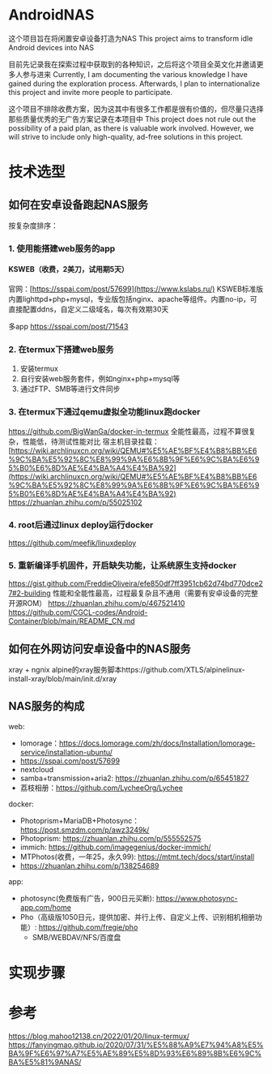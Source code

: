 # AndroidNAS
这个项目旨在将闲置安卓设备打造为NAS
This project aims to transform idle Android devices into NAS

目前先记录我在探索过程中获取到的各种知识，之后将这个项目全英文化并邀请更多人参与进来
Currently, I am documenting the various knowledge I have gained during the exploration process. Afterwards, I plan to internationalize this project and invite more people to participate.

这个项目不排除收费方案，因为这其中有很多工作都是很有价值的，但尽量只选择那些质量优秀的无广告方案记录在本项目中
This project does not rule out the possibility of a paid plan, as there is valuable work involved. However, we will strive to include only high-quality, ad-free solutions in this project.

# 技术选型
## 如何在安卓设备跑起NAS服务
按复杂度排序：
### 1. 使用能搭建web服务的app
#### KSWEB（收费，2美刀，试用期5天）
官网：[https://sspai.com/post/57699](https://www.kslabs.ru/)
KSWEB标准版内置lighttpd+php+mysql，专业版包括nginx、apache等组件。内置no-ip，可直接配置ddns，自定义二级域名，每次有效期30天

多app
https://sspai.com/post/71543

### 2. 在termux下搭建web服务
1. 安装termux
2. 自行安装web服务套件，例如nginx+php+mysql等
3. 通过FTP、SMB等进行文件同步

### 3. 在termux下通过qemu虚拟全功能linux跑docker
https://github.com/BigWanGa/docker-in-termux
全能性最高，过程不算很复杂，性能低，待测试性能对比
宿主机目录挂载：
[https://wiki.archlinuxcn.org/wiki/QEMU#%E5%AE%BF%E4%B8%BB%E6%9C%BA%E5%92%8C%E8%99%9A%E6%8B%9F%E6%9C%BA%E6%95%B0%E6%8D%AE%E4%BA%A4%E4%BA%92](https://wiki.archlinuxcn.org/wiki/QEMU#%E5%AE%BF%E4%B8%BB%E6%9C%BA%E5%92%8C%E8%99%9A%E6%8B%9F%E6%9C%BA%E6%95%B0%E6%8D%AE%E4%BA%A4%E4%BA%92)
https://zhuanlan.zhihu.com/p/55025102

### 4. root后通过linux deploy运行docker
https://github.com/meefik/linuxdeploy

### 5. 重新编译手机固件，开启缺失功能，让系统原生支持docker
https://gist.github.com/FreddieOliveira/efe850df7ff3951cb62d74bd770dce27#2-building
性能和全能性最高，过程最复杂且不通用（需要有安卓设备的完整开源ROM）
https://zhuanlan.zhihu.com/p/467521410
https://github.com/CGCL-codes/Android-Container/blob/main/README_CN.md

## 如何在外网访问安卓设备中的NAS服务
xray + ngnix
alpine的xray服务脚本https://github.com/XTLS/alpinelinux-install-xray/blob/main/init.d/xray



## NAS服务的构成
web:
- lomorage：https://docs.lomorage.com/zh/docs/Installation/lomorage-service/installation-ubuntu/
- https://sspai.com/post/57699
- nextcloud
- samba+transmission+aria2: https://zhuanlan.zhihu.com/p/65451827
- 荔枝相册：https://github.com/LycheeOrg/Lychee

docker:
- Photoprism+MariaDB+Photosync：https://post.smzdm.com/p/awz3249k/
- Photoprism: https://zhuanlan.zhihu.com/p/555552575
- immich: https://github.com/imagegenius/docker-immich/
- MTPhotos(收费，一年25，永久99): https://mtmt.tech/docs/start/install
- https://zhuanlan.zhihu.com/p/138254689

app:
- photosync(免费版有广告，900日元买断): https://www.photosync-app.com/home
- Pho（高级版1050日元，提供加密、并行上传、自定义上传、识别相机相册功能）: https://github.com/fregie/pho
  - SMB/WEBDAV/NFS/百度盘


# 实现步骤




# 参考
https://blog.mahoo12138.cn/2022/01/20/linux-termux/
https://fanyingmao.github.io/2020/07/31/%E5%88%A9%E7%94%A8%E5%BA%9F%E6%97%A7%E5%AE%89%E5%8D%93%E6%89%8B%E6%9C%BA%E5%81%9ANAS/
